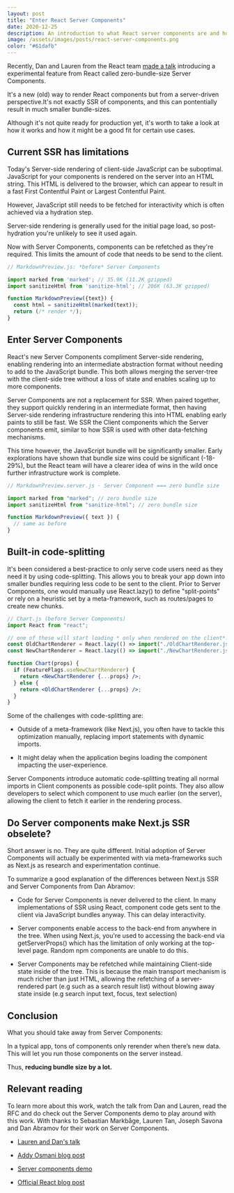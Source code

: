 ```yaml
---
layout: post
title: "Enter React Server Components"
date: 2020-12-25
description: An introduction to what React server components are and how this broadens React use cases.
image: /assets/images/posts/react-server-components.png
color: "#61dafb"
---
```


Recently, Dan and Lauren from the React team [made a talk](https://www.youtube.com/watch?v=TQQPAU21ZUw) introducing a experimental feature from React called zero-bundle-size Server Components.

It's a new (old) way to render React components but from a server-driven perspective.It's not exactly SSR of components, and this can pontentially result in much smaller bundle-sizes.

Although it's not quite ready for production yet, it's worth to take a look at how it works and how it might be a good fit for certain use cases.

## Current SSR has limitations

Today's Server-side rendering of client-side JavaScript can be suboptimal. JavaScript for your components is rendered on the server into an HTML string. This HTML is delivered to the browser, which can appear to result in a fast First Contentful Paint or Largest Contentful Paint.

However, JavaScript still needs to be fetched for interactivity which is often achieved via a hydration step.

Server-side rendering is generally used for the initial page load, so post-hydration you're unlikely to see it used again.

Now with Server Components, components can be refetched as they're required. This limits the amount of code that needs to be send to the client.

```javascript
// MarkdownPreview.js: *before* Server Components

import marked from 'marked'; // 35.9K (11.2K gzipped)
import sanitizeHtml from 'sanitize-html'; // 206K (63.3K gzipped)

function MarkdownPreview({text}) {
  const html = sanitizeHtml(marked(text));
  return (/* render */);
}
```

## Enter Server Components

React's new Server Components compliment Server-side rendering, enabling rendering into an intermediate abstraction format without needing to add to the JavaScript bundle. This both allows merging the server-tree with the client-side tree without a loss of state and enables scaling up to more components.

Server Components are not a replacement for SSR. When paired together, they support quickly rendering in an intermediate format, then having Server-side rendering infrastructure rendering this into HTML enabling early paints to still be fast. We SSR the Client components which the Server components emit, similar to how SSR is used with other data-fetching mechanisms.

This time however, the JavaScript bundle will be significantly smaller. Early explorations have shown that bundle size wins could be significant (-18-29%), but the React team will have a clearer idea of wins in the wild once further infrastructure work is complete.

```javascript
// MarkdownPreview.server.js - Server Component === zero bundle size

import marked from "marked"; // zero bundle size
import sanitizeHtml from "sanitize-html"; // zero bundle size

function MarkdownPreview({ text }) {
  // same as before
}
```

## Built-in code-splitting

It's been considered a best-practice to only serve code users need as they need it by using code-splitting. This allows you to break your app down into smaller bundles requiring less code to be sent to the client. Prior to Server Components, one would manually use React.lazy() to define "split-points" or rely on a heuristic set by a meta-framework, such as routes/pages to create new chunks.

```jsx
// Chart.js (before Server Components)
import React from "react";

// one of these will start loading * only when rendered on the client*:
const OldChartRenderer = React.lazy(() => import("./OldChartRenderer.js"));
const NewChartRenderer = React.lazy(() => import("./NewChartRenderer.js"));

function Chart(props) {
  if (FeatureFlags.useNewChartRenderer) {
    return <NewChartRenderer {...props} />;
  } else {
    return <OldChartRenderer {...props} />;
  }
}
```

Some of the challenges with code-splitting are:

- Outside of a meta-framework (like Next.js), you often have to tackle this optimization manually, replacing import statements with dynamic imports.

- It might delay when the application begins loading the component impacting the user-experience.

Server Components introduce automatic code-splitting treating all normal imports in Client components as possible code-split points. They also allow developers to select which component to use much earlier (on the server), allowing the client to fetch it earlier in the rendering process.

## Do Server components make Next.js SSR obselete?

Short answer is no. They are quite different. Initial adoption of Server Components will actually be experimented with via meta-frameworks such as Next.js as research and experimentation continue.

To summarize a good explanation of the differences between Next.js SSR and Server Components from Dan Abramov:

- Code for Server Components is never delivered to the client. In many implementations of SSR using React, component code gets sent to the client via JavaScript bundles anyway. This can delay interactivity.

- Server components enable access to the back-end from anywhere in the tree. When using Next.js, you're used to accessing the back-end via getServerProps() which has the limitation of only working at the top-level page. Random npm components are unable to do this.

- Server Components may be refetched while maintaining Client-side state inside of the tree. This is because the main transport mechanism is much richer than just HTML, allowing the refetching of a server-rendered part (e.g such as a search result list) without blowing away state inside (e.g search input text, focus, text selection)

## Conclusion

What you should take away from Server Components:

In a typical app, tons of components only rerender when there’s new data. This will let you run those components on the server instead.

Thus, **reducing bundle size by a lot.**

## Relevant reading

To learn more about this work, watch the talk from Dan and Lauren, read the RFC and do check out the Server Components demo to play around with this work. With thanks to Sebastian Markbåge, Lauren Tan, Joseph Savona and Dan Abramov for their work on Server Components.

- [Lauren and Dan's talk](https://twitter.com/sugarpirate_/status/1341141198258524163)

- [Addy Osmani blog post](https://addyosmani.com/blog/react-server-components/)

- [Server components demo](https://github.com/reactjs/server-components-demo)

- [Official React blog post](https://reactjs.org/blog/2020/12/21/data-fetching-with-react-server-components.html)
